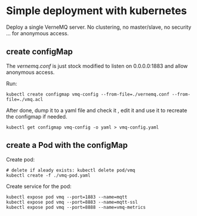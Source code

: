 # Simple deployment with kubernetes

Deploy a single VerneMQ server. No clustering, no master/slave, no security ...
for anonymous access.

## create configMap

The _vernemq.conf_ is just stock modified to listen on 0.0.0.0:1883 and allow anonymous access.

Run:

    kubectl create configmap vmq-config --from-file=./vernemq.conf --from-file=./vmq.acl

After done, dump it to a yaml file and check it , edit it and use it to recreate the configmap if needed.

    kubectl get configmap vmq-config -o yaml > vmq-config.yaml


## create a Pod with the configMap

Create pod:

    # delete if aleady exists: kubectl delete pod/vmq
    kubectl create -f ./vmq-pod.yaml


Create service for the pod:

    kubectl expose pod vmq --port=1883 --name=mqtt
    kubectl expose pod vmq --port=8883 --name=mqtt-ssl
    kubectl expose pod vmq --port=8888 --name=vmq-metrics
